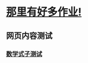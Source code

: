 # [那里有好多作业!](https://iamrege.github.io/thereiszuoye)
## 网页内容测试
### [数学式子测试](https://iamrege.github.io/thereiszuoye/webtest/mathexpr.htm)
